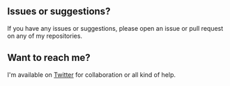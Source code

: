 ## Issues or suggestions?

If you have any issues or suggestions, please open an issue or pull request on any of my repositories.

## Want to reach me?

I'm available on [Twitter](https://twitter.com/probably_coding) for collaboration or all kind of help.
